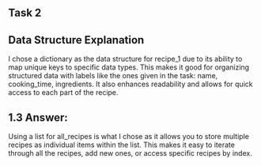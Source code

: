 ## Task 2

## Data Structure Explanation

I chose a dictionary as the data structure for recipe_1 due to its ability to map unique keys to specific data types. This makes it good for organizing structured data with labels like the ones given in the task: name, cooking_time, ingredients. It also enhances readability and allows for quick access to each part of the recipe.

## 1.3 Answer:

Using a list for all_recipes is what I chose as it allows you to store multiple recipes as individual items within the list. This makes it easy to iterate through all the recipes, add new ones, or access specific recipes by index. 